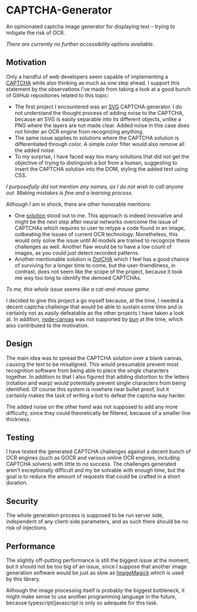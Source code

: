 # CAPTCHA-Generator

An opinionated captcha image generator for displaying text -
trying to mitigate the risk of OCR.

_There are currently no further accessibility options available._

## Motivation

Only a handful of web developers seem capable of implementing a [CAPTCHA](https://en.wikipedia.org/wiki/CAPTCHA)
while also thinking as much as one step ahead. I support this statement by the observations I've made from taking
a look at a good bunch of GitHub repositories related to this topic:
- The first project I encountered was an [SVG](https://en.wikipedia.org/wiki/SVG) CAPTCHA
generator. I do not understand the thought process of adding noise to the CAPTCHA, because
an SVG is easily separable into its different objects, unlike a PNG where the layers are not
made clear. Added noise in this case does not hinder an OCR engine from recognizing anything.
- The same issue applies to solutions where the CAPTCHA solution is differentiated through color.
A simple color filter would also remove all the added noise.
- To my surprise, I have faced way too many solutions that did not get the objective of trying
to distinguish a bot from a human, suggesting to insert the CAPTCHA solution into the DOM, styling
the added text using CSS.

_I purposefully did not mention any names, as I do not wish to call anyone out.
Making mistakes is fine and a learning process._

Although I am in shock, there are other honorable mentions:
- One [solution](https://github.com/ivanarena/uncaptchable) stood out to me. This approach is indeed
innovative and might be the next step after neural networks overcome the issue of CAPTCHAs which requires
to user to retype a code found in an image, outbeating the issues of current OCR technology. Nonetheless,
this would only solve the issue until AI models are trained to recognize these challenges as well. Another
flaw would be to have a low count of images, as you could just detect recorded patterns.
- Another mentionable solution is [DotCHA](https://github.com/SuziKim) which I feel has a good chance of
surviving for a longer time to come, but the user-friendliness, in contrast, does not seem like the scope
of the project, because it took me way too long to identify the demoed CAPTCHAs.

_To me, this whole issue seems like a cat-and-mouse game._

I decided to give this project a go myself because, at the time, I needed a decent captcha challenge that
would be able to sustain some time and is certainly not as easily defeatable as the other projects I have
taken a look at. In addition, [node-canvas](https://www.npmjs.com/package/canvas) was not supported by
[bun](https://bun.sh/) at the time, which also contributed to the motivation.

## Design

The main idea was to spread the CAPTCHA solution over a blank canvas, causing the text to be misaligned.
This would presumable prevent most recognition software from being able to piece the single characters
together. In addition to that I also figured that adding distortion to the letters (rotation and warp)
would potentially prevent single characters from being identified. Of course this system is nowhere near
bullet proof, but it certainly makes the task of writing a bot to defeat the captcha way harder.

The added noise on the other hand was not supposed to add any more difficulty, since they could theoretically
be filtered, because of a smaller line thickness.

## Testing

I have tested the generated CAPTCHA challenges against a decent bunch of OCR engines (such as GOCR and various
online OCR engines, including CAPTCHA solvers) with little to no success.
The challenges generated aren't exceptionally difficult and my be solvable with enough time, but the
goal is to reduce the amount of requests that could be crafted in a short duration. 

## Security

The whole generation process is supposed to be run server side, independent of any client-side parameters, and as such
there should be no risk of injections.

## Performance

The slightly off-putting performance is still the biggest issue at the moment, but it should not be too big of an issue,
since I suppose that another image generation software would be just as slow as [ImageMagick](https://imagemagick.org/index.php)
which is used by this library.

Although the image processing itself is probably the biggest bottleneck, it might make sense to use another programming language
in the future, because typescript/javascript is only so adequate for this task.


